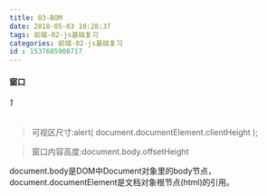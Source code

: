 ```yaml
---
title: 03-BOM
date: 2018-05-03 10:28:37
tags: 前端-02-js基础复习
categories: 前端-02-js基础复习
id : 1537685908717
---
```

#### 窗口
###### 1
> 可视区尺寸:alert( document.documentElement.clientHeight );  

> 窗口内容高度:document.body.offsetHeight

document.body是DOM中Document对象里的body节点， document.documentElement是文档对象根节点(html)的引用。